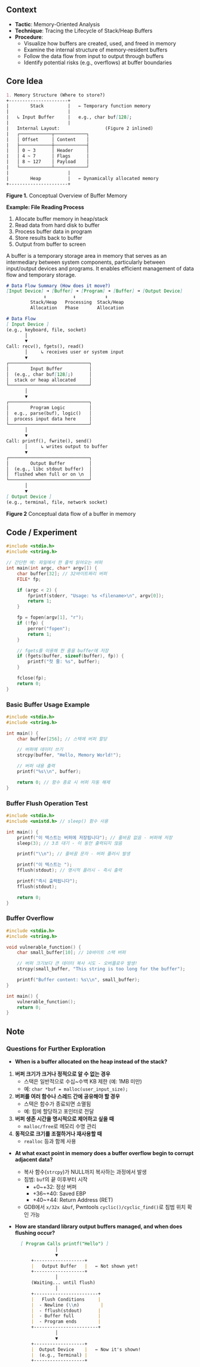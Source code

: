 ## Context
- **Tactic**: Memory-Oriented Analysis
- **Technique**: Tracing the Lifecycle of Stack/Heap Buffers
- **Procedure**:
	- Visualize how buffers are created, used, and freed in memory
	- Examine the internal structure of memory-resident buffers
	- Follow the data flow from input to output through buffers
	- Identify potential risks (e.g., overflows) at buffer boundaries

## Core Idea

```markdown
1. Memory Structure (Where to store?)
+----------------------+
|        Stack         |   ← Temporary function memory
|                      |
|   ↳ Input Buffer     |   e.g., char buf[128];
|                      |
|   Internal Layout:                 (Figure 2 inlined)
|   ┌────────────┬────────────┐
|   │ Offset     │ Content    │
|   ├────────────┼────────────┤
|   │ 0 ~ 3      │ Header     │
|   │ 4 ~ 7      │ Flags      │
|   │ 8 ~ 127    │ Payload    │
|   └────────────┴────────────┘
|                      |
|        Heap          |   ← Dynamically allocated memory
+----------------------+
```
**Figure 1.**  Conceptual Overview of Buffer Memory


**Example: File Reading Process**
1. Allocate buffer memory in heap/stack
2. Read data from hard disk to buffer
3. Process buffer data in program
4. Store results back to buffer
5. Output from buffer to screen

A buffer is a temporary storage area in memory that serves as an intermediary between system components, particularly between input/output devices and programs. It enables efficient management of data flow and temporary storage.

```markdown
# Data Flow Summary (How does it move?)
[Input Device] ➜ [Buffer] ➜ [Program] ➜ [Buffer] ➜ [Output Device]
              ↕          ↕           ↕
         Stack/Heap   Processing  Stack/Heap
         Allocation   Phase       Allocation

# Data Flow
[ Input Device ]
(e.g., keyboard, file, socket)
       │
       ▼
Call: recv(), fgets(), read()
       │     ↳ receives user or system input
       ▼
┌──────────────────────────────┐
│        Input Buffer          │
│  (e.g., char buf[128];)      │
│  stack or heap allocated     │
└──────────────────────────────┘
       │
       ▼
┌──────────────────────────────┐
│        Program Logic         │
│  e.g., parse(buf), logic()   │
│  process input data here     │
└──────────────────────────────┘
       │
       ▼
Call: printf(), fwrite(), send()
       │     ↳ writes output to buffer
       ▼
┌──────────────────────────────┐
│        Output Buffer         │
│  (e.g., libc stdout buffer)  │
│  flushed when full or on \n  │
└──────────────────────────────┘
       │
       ▼
[ Output Device ]
(e.g., terminal, file, network socket)
```
**Figure 2** Conceptual data flow of a buffer in memory

## Code / Experiment

```c
#include <stdio.h>
#include <string.h>

// 간단한 예: 파일에서 한 줄씩 읽어오는 버퍼
int main(int argc, char* argv[]) {
    char buffer[32]; // 32바이트짜리 버퍼
    FILE* fp;

    if (argc < 2) {
        fprintf(stderr, "Usage: %s <filename>\n", argv[0]);
        return 1;
    }

    fp = fopen(argv[1], "r");
    if (!fp) {
        perror("fopen");
        return 1;
    }

    // fgets를 이용해 한 줄을 buffer에 저장
    if (fgets(buffer, sizeof(buffer), fp)) {
        printf("첫 줄: %s", buffer);
    }

    fclose(fp);
    return 0;
}
```

### Basic Buffer Usage Example
```c
#include <stdio.h>
#include <string.h>

int main() {
    char buffer[256]; // 스택에 버퍼 할당

    // 버퍼에 데이터 쓰기
    strcpy(buffer, "Hello, Memory World!");

    // 버퍼 내용 출력
    printf("%s\\n", buffer);

    return 0; // 함수 종료 시 버퍼 자동 해제
}
```

### Buffer Flush Operation Test
```c
#include <stdio.h>
#include <unistd.h> // sleep() 함수 사용

int main() {
    printf("이 텍스트는 버퍼에 저장됩니다"); // 줄바꿈 없음 - 버퍼에 저장
    sleep(3); // 3초 대기 - 이 동안 출력되지 않음

    printf("\\n"); // 줄바꿈 문자 - 버퍼 플러시 발생

    printf("이 텍스트는 ");
    fflush(stdout); // 명시적 플러시 - 즉시 출력

    printf("즉시 출력됩니다");
    fflush(stdout);

    return 0;
}
```

### Buffer Overflow
```c
#include <stdio.h>
#include <string.h>

void vulnerable_function() {
    char small_buffer[10]; // 10바이트 스택 버퍼

    // 버퍼 크기보다 큰 데이터 복사 시도 - 오버플로우 발생!
    strcpy(small_buffer, "This string is too long for the buffer");

    printf("Buffer content: %s\\n", small_buffer);
}

int main() {
    vulnerable_function();
    return 0;
}
```

## Note

### Questions for Further Exploration

- **When is a buffer allocated on the heap instead of the stack?**
1. **버퍼 크기가 크거나 정적으로 알 수 없는 경우**
    - 스택은 일반적으로 수십~수백 KB 제한 (예: 1MB 미만)
    - 예: `char *buf = malloc(user_input_size);`
2. **버퍼를 여러 함수나 스레드 간에 공유해야 할 경우**
    - 스택은 함수가 종료되면 소멸됨
    - 예: 힙에 할당하고 포인터로 전달
3. **버퍼 생존 시간을 명시적으로 제어하고 싶을 때**
    - `malloc/free`로 메모리 수명 관리
4. **동적으로 크기를 조절하거나 재사용할 때**
    - `realloc` 등과 함께 사용

- **At what exact point in memory does a buffer overflow begin to corrupt adjacent data?**

    - 복사 함수(`strcpy`)가 NULL까지 복사하는 과정에서 발생
    - 침범: `buf`의 끝 이후부터 시작
        - +0~+32: 정상 버퍼
        - +36~+40: Saved EBP
        - +40~+44: Return Address (RET)
    - GDB에서 `x/32x &buf`, Pwntools `cyclic()/cyclic_find()`로 침범 위치 확인 가능
    
- **How are standard library output buffers managed, and when does flushing occur?**

	```markdown
      [ Program Calls printf("Hello") ]
                   │
                   ▼
          +-------------------+
          |   Output Buffer   |   ← Not shown yet!
          +-------------------+
                   │
          (Waiting... until flush)
                   │
          +------------------------+
          |   Flush Conditions     |
          |  - Newline (\\n)        |
          |  - fflush(stdout)      |
          |  - Buffer full         |
          |  - Program ends        |
          +------------------------+
                   │
                   ▼
          +-------------------+
          |  Output Device    |   ← Now it's shown!
          |  (e.g., Terminal) |
          +-------------------+
	```